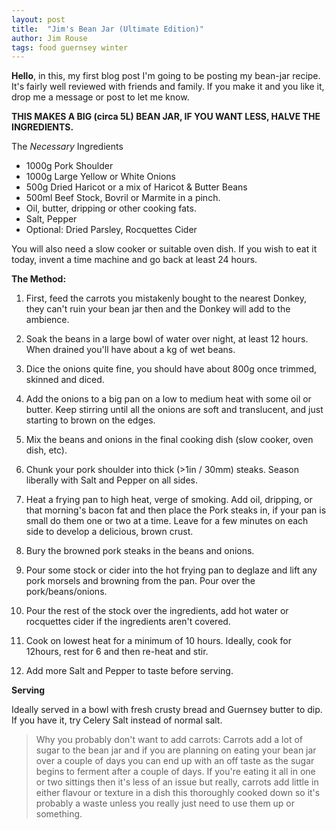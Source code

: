 ```yaml
---
layout: post
title:  "Jim's Bean Jar (Ultimate Edition)"
author: Jim Rouse
tags: food guernsey winter
---
```


**Hello**, in this, my first blog post I'm going to be posting my bean-jar recipe. It's fairly well reviewed with friends and family. If you make it and you like it, drop me a message or post to let me know.

<!-- excerpt-end -->

**THIS MAKES A BIG (circa 5L) BEAN JAR, IF YOU WANT LESS, HALVE THE INGREDIENTS.**

The *Necessary* Ingredients
- 1000g Pork Shoulder
- 1000g Large Yellow or White Onions
- 500g Dried Haricot or a mix of Haricot & Butter Beans
- 500ml Beef Stock, Bovril or Marmite in a pinch.
- Oil, butter, dripping or other cooking fats.
- Salt, Pepper
- Optional: Dried Parsley, Rocquettes Cider

You will also need a slow cooker or suitable oven dish. If you wish to eat it today, invent a time machine and go back at least 24 hours.

**The Method:**

1. First, feed the carrots you mistakenly bought to the nearest Donkey, they can't ruin your bean jar then and the Donkey will add to the ambience.

2. Soak the beans in a large bowl of water over night, at least 12 hours. When drained you'll have about a kg of wet beans.

3. Dice the onions quite fine, you should have about 800g once trimmed, skinned and diced.

4. Add the onions to a big pan on a low to medium heat with some oil or butter. Keep stirring until all the onions are soft and translucent, and just starting to brown on the edges.

5. Mix the beans and onions in the final cooking dish (slow cooker, oven dish, etc).

6. Chunk your pork shoulder into thick (>1in / 30mm) steaks. Season liberally with Salt and Pepper on all sides.

7. Heat a frying pan to high heat, verge of smoking. Add oil, dripping, or that morning's bacon fat and then place the Pork steaks in, if your pan is small do them one or two at a time. Leave for a few minutes on each side to develop a delicious, brown crust.

8. Bury the browned pork steaks in the beans and onions.

9. Pour some stock or cider into the hot frying pan to deglaze and lift any pork morsels and browning from the pan. Pour over the pork/beans/onions.

10. Pour the rest of the stock over the ingredients, add hot water or rocquettes cider if the ingredients aren't covered.

11. Cook on lowest heat for a minimum of 10 hours. Ideally, cook for 12hours, rest for 6 and then re-heat and stir.

12. Add more Salt and Pepper to taste before serving.

**Serving**

Ideally served in a bowl with fresh crusty bread and Guernsey butter to dip. If you have it, try Celery Salt instead of normal salt.

>  Why you probably don't want to add carrots:
>  Carrots add a lot of sugar to the bean jar and if you are planning on eating your bean jar over a couple of days you can end up with an off taste as the sugar begins to ferment after a couple of days. If you're eating it all in one or two sittings then it's less of an issue but really, carrots add little in either flavour or texture in a dish this thoroughly cooked down so it's probably a waste unless you really just need to use them up or something.
